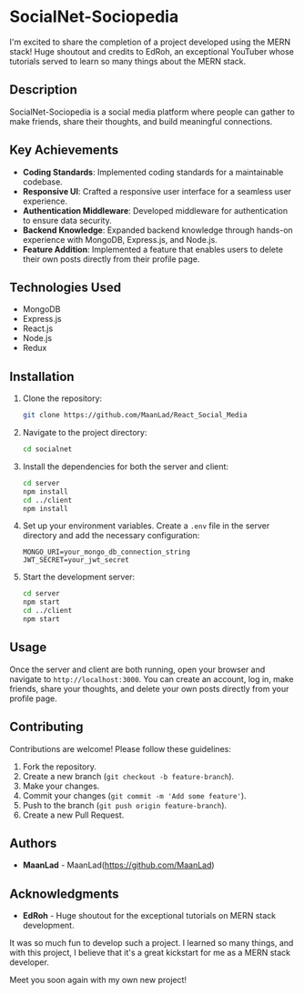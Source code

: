 # SocialNet-Sociopedia

I'm excited to share the completion of a project developed using the MERN stack! Huge shoutout and credits to EdRoh, an exceptional YouTuber whose tutorials served to learn so many things about the MERN stack.

## Description

SocialNet-Sociopedia is a social media platform where people can gather to make friends, share their thoughts, and build meaningful connections.

## Key Achievements

- **Coding Standards**: Implemented coding standards for a maintainable codebase.
- **Responsive UI**: Crafted a responsive user interface for a seamless user experience.
- **Authentication Middleware**: Developed middleware for authentication to ensure data security.
- **Backend Knowledge**: Expanded backend knowledge through hands-on experience with MongoDB, Express.js, and Node.js.
- **Feature Addition**: Implemented a feature that enables users to delete their own posts directly from their profile page.

## Technologies Used

- MongoDB
- Express.js
- React.js
- Node.js
- Redux

## Installation

1. Clone the repository:
    ```bash
    git clone https://github.com/MaanLad/React_Social_Media
    ```
2. Navigate to the project directory:
    ```bash
    cd socialnet
    ```
3. Install the dependencies for both the server and client:
    ```bash
    cd server
    npm install
    cd ../client
    npm install
    ```
4. Set up your environment variables. Create a `.env` file in the server directory and add the necessary configuration:
    ```
    MONGO_URI=your_mongo_db_connection_string
    JWT_SECRET=your_jwt_secret
    ```

5. Start the development server:
    ```bash
    cd server
    npm start
    cd ../client
    npm start
    ```

## Usage

Once the server and client are both running, open your browser and navigate to `http://localhost:3000`. You can create an account, log in, make friends, share your thoughts, and delete your own posts directly from your profile page.

## Contributing

Contributions are welcome! Please follow these guidelines:

1. Fork the repository.
2. Create a new branch (`git checkout -b feature-branch`).
3. Make your changes.
4. Commit your changes (`git commit -m 'Add some feature'`).
5. Push to the branch (`git push origin feature-branch`).
6. Create a new Pull Request.


## Authors

- **MaanLad** - MaanLad(https://github.com/MaanLad)

## Acknowledgments

- **EdRoh** - Huge shoutout for the exceptional tutorials on MERN stack development.

It was so much fun to develop such a project. I learned so many things, and with this project, I believe that it's a great kickstart for me as a MERN stack developer.

Meet you soon again with my own new project!
